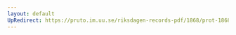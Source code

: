 ```yaml
---
layout: default
UpRedirect: https://pruto.im.uu.se/riksdagen-records-pdf/1868/prot-1868--fk--310/prot-1868--fk--310_067.pdf
---
```

